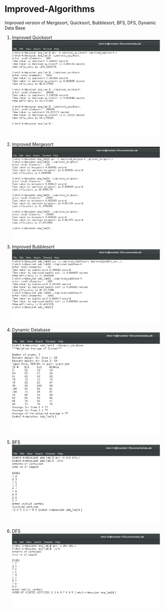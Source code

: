 # Improved-Algorithms
Improved version of Mergesort, Quicksort, Bubblesort, BFS, DFS, Dynamic Data Base

1. Improved Quicksort
![alt text](https://github.com/rahul10-pu/Improved-Algorithms/blob/master/improved_quicksort.png "Description goes here")

2. Improved Mergesort
![alt text](https://github.com/rahul10-pu/Improved-Algorithms/blob/master/improved_mergesort.png "Description goes here")

3. Improved Bubblesort
![alt text](https://github.com/rahul10-pu/Improved-Algorithms/blob/master/improved_bubblesort.png "Description goes here")

4. Dynamic Database
![alt text](https://github.com/rahul10-pu/Improved-Algorithms/blob/master/dynamic_database.png "Description goes here")

5. BFS
![alt text](https://github.com/rahul10-pu/Improved-Algorithms/blob/master/bfs.png "Description goes here")

5. DFS 
![alt text](https://github.com/rahul10-pu/Improved-Algorithms/blob/master/dfs.png "Description goes here")
